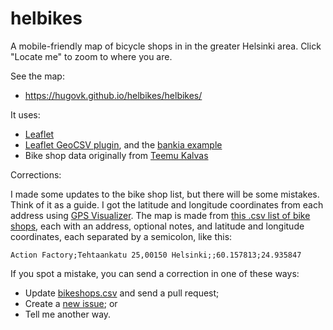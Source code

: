 helbikes
========

A mobile-friendly map of bicycle shops in  in the greater Helsinki area. Click "Locate me" to zoom to where you are.

See the map:

 * https://hugovk.github.io/helbikes/helbikes/

It uses:

 * [Leaflet](http://leafletjs.com)
 * [Leaflet GeoCSV plugin](https://github.com/joker-x/Leaflet.geoCSV), and the [bankia example](https://github.com/joker-x/Leaflet.geoCSV/tree/master/example)
 * Bike shop data originally from [Teemu Kalvas](http://www.s2.org/~chery/sport/cycling/bicycle-shops-greater-helsinki)

Corrections:

I made some updates to the bike shop list, but there will be some mistakes. Think of it as a guide. 
I got the latitude and longitude coordinates from each address using [GPS Visualizer](http://www.gpsvisualizer.com/geocoding.html). 
The map is made from [this .csv list of bike shops](https://github.com/hugovk/helbikes/blob/master/helbikes/bikeshops.csv), 
each with an address, optional notes, and latitude and longitude coordinates, each separated by a semicolon, like this:

    Action Factory;Tehtaankatu 25,00150 Helsinki;;60.157813;24.935847

If you spot a mistake, you can send a correction in one of these ways:

 * Update [bikeshops.csv](https://github.com/hugovk/helbikes/blob/master/helbikes/bikeshops.csv) and send a pull request;
 * Create a [new issue](https://github.com/hugovk/helbikes/issues); or
 * Tell me another way.
